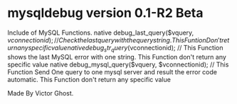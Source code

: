 # mysqldebug version 0.1-R2 Beta

  Include of MySQL Functions.
  native debug_last_query($vquery, $vconnectionid); // Check the last query with the query string. This Funtion Don't return any specific value
  native debug_str_query($vconnectionid); // This Function shows the last MySQL error with one string. This Function don't return any specific value
  native debug_mysql_query($vquery, $vconnectionid); // This Function Send One query to one mysql server and result the error code automatic. This Function
  don't return any specific value 

Made By Victor Ghost.
